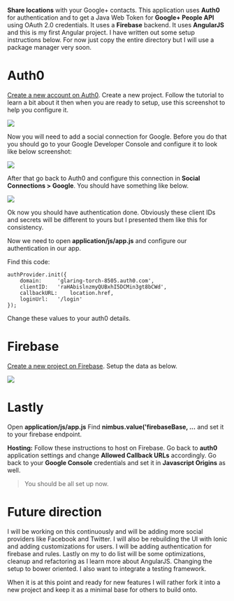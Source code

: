 **Share locations** with your Google+ contacts. This application uses **Auth0** for authentication and to get a Java Web Token for **Google+ People API** using OAuth 2.0 credentials. It uses a **Firebase** backend. It uses **AngularJS** and this is my first Angular project. I have written out some setup instructions below. For now just copy the entire directory but I will use a package manager very soon.

# **Auth0**

[Create a new account on Auth0](https://auth0.com/).
Create a new project.
Follow the tutorial to learn a bit about it then when you are ready to setup, use this screenshot to help you configure it.

![](https://drive.google.com/uc?export=view&id=0Byi_8e23d5NTSEtxMEtUYTB5Rms)

Now you will need to add a social connection for Google. Before you do that you should go to your Google Developer Console and configure it to look like below screenshot:

![](https://drive.google.com/uc?export=view&id=0Byi_8e23d5NTU05LMVJYdlVvS1E)

After that go back to Auth0 and configure this connection in **Social Connections > Google**.
You should have something like below.

![](https://drive.google.com/uc?export=view&id=0Byi_8e23d5NTOTRGa3l6TFhOY0k)

Ok now you should have authentication done. Obviously these client IDs and secrets will be different to yours but I presented them like this for consistency.

Now we need to open **application/js/app.js** and configure our authentication in our app.

Find this code:

	authProvider.init({
		domain: 	'glaring-torch-8505.auth0.com',
		clientID: 	'raHAbislnzmyQUBxhI5DCMin3gt8bCWd',
		callbackURL: 	location.href,
		loginUrl: 	'/login'
	});

Change these values to your auth0 details.

# **Firebase**

[Create a new project on Firebase](https://firebase.com/).
Setup the data as below.

![](https://drive.google.com/uc?export=view&id=0Byi_8e23d5NTaEtfaWs5U0trdlE)

# **Lastly**

Open **application/js/app.js**
Find **nimbus.value('firebaseBase, ...** and set it to your firebase endpoint.

**Hosting:** Follow these instructions to host on Firebase. 
Go back to **auth0** application settings and change **Allowed Callback URLs** accordingly.
Go back to your **Google Console** credentials and set it in **Javascript Origins** as well.

> You should be all set up now. 

# **Future direction**

I will be working on this continuously and will be adding more social providers like Facebook and Twitter.
I will also be rebuilding the UI with Ionic and adding customizations for users.
I will be adding authentication for firebase and rules.
Lastly on my to do list will be some optimizations, cleanup and refactoring as I learn more about AngularJS. Changing the setup to bower oriented. I also want to integrate a testing framework.

When it is at this point and ready for new features I will rather fork it into a new project and keep it as a minimal base for others to build onto.
